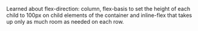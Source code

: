 Learned about flex-direction: column, flex-basis to set the height of each child to 100px on child elements of the container and inline-flex that takes up only as much room as needed on each row.
